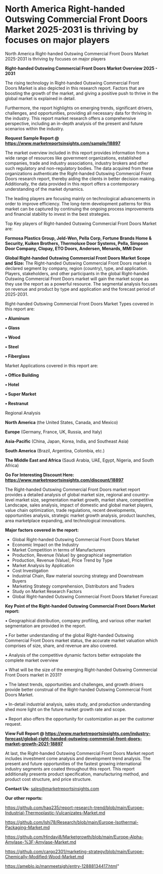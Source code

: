 # North America Right-handed Outswing Commercial Front Doors Market 2025-2031 is thriving by focuses on major players
North America Right-handed Outswing Commercial Front Doors Market 2025-2031 is thriving by focuses on major players

<Strong> Right-handed Outswing Commercial Front Doors Market Overview 2025 - 2031</strong>

The rising technology in Right-handed Outswing Commercial Front Doors Market is also depicted in this research report. Factors that are boosting the growth of the market, and giving a positive push to thrive in the global market is explained in detail.

Furthermore, the report highlights on emerging trends, significant drivers, challenges, and opportunities, providing all necessary data for thriving in the industry. This report market research offers a comprehensive perspective, including an in-depth analysis of the present and future scenarios within the industry.

<strong>Request Sample Report @ <a href=https://www.marketreportsinsights.com/sample/18897>https://www.marketreportsinsights.com/sample/18897</a></strong>

The market overview included in this report provides information from a wide range of resources like government organizations, established companies, trade and industry associations, industry brokers and other such regulatory and non-regulatory bodies. The data acquired from these organizations authenticate the Right-handed Outswing Commercial Front Doors research report, thereby aiding the clients in better decision making. Additionally, the data provided in this report offers a contemporary understanding of the market dynamics.

The leading players are focusing mainly on technological advancements in order to improve efficiency. The long-term development patterns for this market can be captured by continuing the ongoing process improvements and financial stability to invest in the best strategies.

Top Key players of Right-handed Outswing Commercial Front Doors Market are:

<strong>Formosa Plastics Group, Jeld-Wen, Pella Corp, Fortune Brands Home & Security, Kuiken Brothers, Thermoluxe Door Systems, Pella, Simpson Door Company, Clopay, ETO Doors, Andersen, Menards, MMI Door</strong>

<strong><b>Global Right-handed Outswing Commercial Front Doors Market Scope and Size:</b></strong>
The Right-handed Outswing Commercial Front Doors market is declared segment by company, region (country), type, and application. Players, stakeholders, and other participants in the global Right-handed Outswing Commercial Front Doors market will gain the market scope as they use the report as a powerful resource. The segmental analysis focuses on revenue and product by type and application and the forecast period of 2025-2031.

Right-handed Outswing Commercial Front Doors Market Types covered in this report are:

<strong>• Aluminum

• Glass

• Wood

• Steel

• Fiberglass</strong>

Market Applications covered in this report are:

<strong>• Office Building

• Hotel

• Super Market

• Restranut</strong> 

Regional Analysis

<strong>North America</strong> (the United States, Canada, and Mexico)

<strong>Europe</strong> (Germany, France, UK, Russia, and Italy)

<strong>Asia-Pacific</strong> (China, Japan, Korea, India, and Southeast Asia)

<strong>South America</strong> (Brazil, Argentina, Colombia, etc.)

<strong>The Middle East and Africa</strong> (Saudi Arabia, UAE, Egypt, Nigeria, and South Africa)

<strong>Go For Interesting Discount Here: <a href=https://www.marketreportsinsights.com/discount/18897>https://www.marketreportsinsights.com/discount/18897</a></strong>

The Right-handed Outswing Commercial Front Doors market report provides a detailed analysis of global market size, regional and country-level market size, segmentation market growth, market share, competitive Landscape, sales analysis, impact of domestic and global market players, value chain optimization, trade regulations, recent developments, opportunities analysis, strategic market growth analysis, product launches, area marketplace expanding, and technological innovations.

<strong><b>Major factors covered in the report:</b></strong>
<ul>
  <li>Global Right-handed Outswing Commercial Front Doors Market </li>
  <li>Economic Impact on the Industry</li>
  <li>Market Competition in terms of Manufacturers</li>
  <li>Production, Revenue (Value) by geographical segmentation</li>
  <li>Production, Revenue (Value), Price Trend by Type</li>
  <li>Market Analysis by Application</li>
  <li>Cost Investigation</li>
  <li>Industrial Chain, Raw material sourcing strategy and Downstream Buyers</li>
  <li>Marketing Strategy comprehension, Distributors and Traders</li>
  <li>Study on Market Research Factors</li>
  <li>Global Right-handed Outswing Commercial Front Doors Market Forecast</li>
</ul>

<strong><b>Key Point of the Right-handed Outswing Commercial Front Doors Market report:</b></strong>

• Geographical distribution, company profiling, and various other market segmentation are provided in the report.

• For better understanding of the global Right-handed Outswing Commercial Front Doors market status, the accurate market valuation which comprises of size, share, and revenue are also covered.

• Analysis of the competitive dynamic factors better extrapolate the complete market overview

• What will be the size of the emerging Right-handed Outswing Commercial Front Doors market in 2031?

• The latest trends, opportunities and challenges, and growth drivers provide better construal of the Right-handed Outswing Commercial Front Doors Market.

• In-detail industrial analysis, sales study, and production understanding shed more light on the future market growth rate and scope.

• Report also offers the opportunity for customization as per the customer request.

<strong><b>View Full Report @ <a href=https://www.marketreportsinsights.com/industry-forecast/global-right-handed-outswing-commercial-front-doors-market-growth-2021-18897>https://www.marketreportsinsights.com/industry-forecast/global-right-handed-outswing-commercial-front-doors-market-growth-2021-18897</a></b></strong>


At last, the Right-handed Outswing Commercial Front Doors Market report includes investment come analysis and development trend analysis. The present and future opportunities of the fastest growing international industry segments are coated throughout this report. This report additionally presents product specification, manufacturing method, and product cost structure, and price structure.

<strong>Contact Us:</strong>
sales@marketreportsinsights.com

<strong>Our other reports:</strong>

<a href=https://github.com/haq235/report-research-trend/blob/main/Europe-Industrial-Thermoplastic-Vulcanizates-Market.md>https://github.com/haq235/report-research-trend/blob/main/Europe-Industrial-Thermoplastic-Vulcanizates-Market.md</a>

<a href=https://github.com/Ishi78/Research/blob/main/Europe-Isothermal-Packaging-Market.md>https://github.com/Ishi78/Research/blob/main/Europe-Isothermal-Packaging-Market.md</a>

<a href=https://github.com/Hindavi8/Marketgrowth/blob/main/Europe-Alpha-Amylase-%3F-Amylase-Market.md>https://github.com/Hindavi8/Marketgrowth/blob/main/Europe-Alpha-Amylase-%3F-Amylase-Market.md</a>

<a href=https://github.com/cargo2301/marketing-strategy/blob/main/Europe-Chemically-Modified-Wood-Market.md>https://github.com/cargo2301/marketing-strategy/blob/main/Europe-Chemically-Modified-Wood-Market.md</a>

<a href=https://ameblo.jp/manmeetsigh/entry-12888134417.html>https://ameblo.jp/manmeetsigh/entry-12888134417.html</a>"
